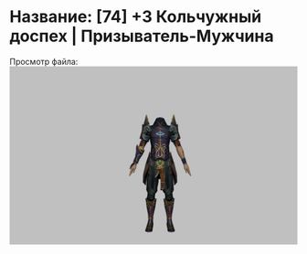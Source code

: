 # Название: [74] +3 Кольчужный доспех | Призыватель-Мужчина

Просмотр файла:
![p080005.png](p080005.png)
